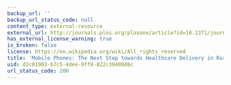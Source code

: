 ```yaml
---
backup_url: ''
backup_url_status_code: null
content_type: external-resource
external_url: http://journals.plos.org/plosone/article?id=10.1371/journal.pone.0104895
has_external_license_warning: true
is_broken: false
license: https://en.wikipedia.org/wiki/All_rights_reserved
title: 'Mobile Phones: The Next Step towards Healthcare Delivery in Rural India?'
uid: d2c01903-b7c5-4dee-9ff8-822c39408d6c
url_status_code: 200
---
```

